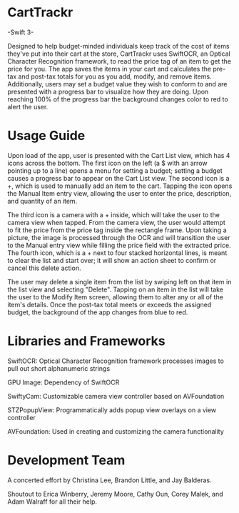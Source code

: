 # CartTrackr
-Swift 3-

  Designed to help budget-minded individuals keep track of the cost of items they've put into their cart at the store, CartTrackr uses SwiftOCR, an Optical Character Recognition framework, to read the price tag of an item to get the price for you. The app saves the items in your cart and calculates the pre-tax and post-tax totals for you as you add, modify, and remove items. Additionally, users may set a budget value they wish to conform to and are presented with a progress bar to visualize how they are doing. Upon reaching 100% of the progress bar the background changes color to red to alert the user.
  
# Usage Guide
  Upon load of the app, user is presented with the Cart List view, which has 4 icons across the bottom. The first icon on the left (a $ with an arrow pointing up to a line) opens a menu for setting a budget; setting a budget causes a progress bar to appear on the Cart List view. The second icon is a +, which is used to manually add an item to the cart. Tapping the icon opens the Manual Item entry view, allowing the user to enter the price, description, and quantity of an item. 
  
  The third icon is a camera with a + inside, which will take the user to the camera view when tapped. From the camera view, the user would attempt to fit the price from the price tag inside the rectangle frame. Upon taking a picture, the image is processed through the OCR and will transition the user to the Manual entry view while filling the price field with the extracted price. The fourth icon, which is a + next to four stacked horizontal lines, is meant to clear the list and start over; it will show an action sheet to confirm or cancel this delete action.
  
  The user may delete a single item from the list by swiping left on that item in the list view and selecting "Delete". Tapping on an item in the list will take the user to the Modify Item screen, allowing them to alter any or all of the item's details. Once the post-tax total meets or exceeds the assigned budget, the background of the app changes from blue to red.

# Libraries and Frameworks
  SwiftOCR: Optical Character Recognition framework processes images to pull out short alphanumeric strings
  
  GPU Image: Dependency of SwiftOCR
  
  SwiftyCam: Customizable camera view controller based on AVFoundation
  
  STZPopupView: Programmatically adds popup view overlays on a view controller
  
  AVFoundation: Used in creating and customizing the camera functionality

# Development Team
  A concerted effort by Christina Lee, Brandon Little, and Jay Balderas. 

  Shoutout to Erica Winberry, Jeremy Moore, Cathy Oun, Corey Malek, and Adam Walraff for all their help.
